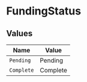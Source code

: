 # FundingStatus


## Values

| Name       | Value      |
| ---------- | ---------- |
| `Pending`  | Pending    |
| `Complete` | Complete   |